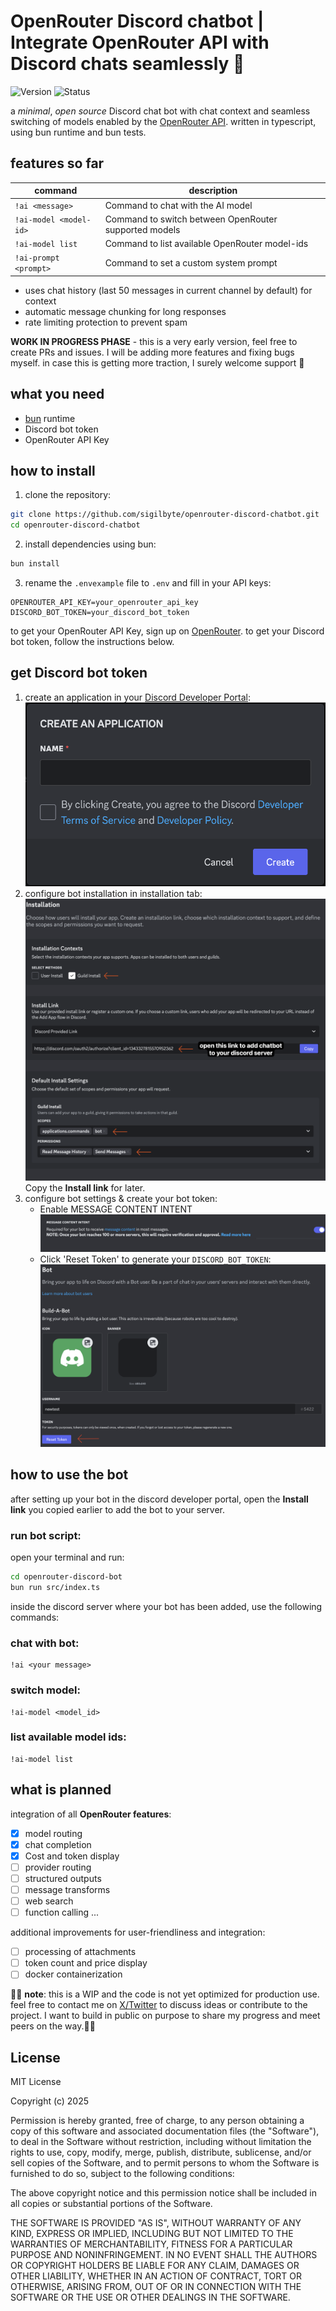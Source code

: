 # OpenRouter Discord chatbot | Integrate OpenRouter API with Discord chats seamlessly 🤖
![Version](https://img.shields.io/badge/version-v0.0.1--alpha-blue)
![Status](https://img.shields.io/badge/status-prerelease-yellow)


a *minimal*, *open source* Discord chat bot with chat context and seamless switching of models enabled by the [OpenRouter API](https://openrouter.ai/). written in typescript, using bun runtime and bun tests. 

## features so far

| command              | description                                        |
|----------------------|----------------------------------------------------|
| `!ai <message>`      | Command to chat with the AI model                  |
| `!ai-model <model-id>` | Command to switch between OpenRouter supported models |
| `!ai-model list`    | Command to list available OpenRouter model-ids    |
| `!ai-prompt <prompt>` | Command to set a custom system prompt  |

- uses chat history (last 50 messages in current channel by default) for context
- automatic message chunking for long responses
- rate limiting protection to prevent spam

**WORK IN PROGRESS PHASE** - this is a very early version, feel free to create PRs and issues. I will be adding more features and fixing bugs myself. in case this is getting more traction, I surely welcome support 🤗

## what you need

- [bun](https://bun.sh) runtime
- Discord bot token
- OpenRouter API Key

## how to install

1. clone the repository:
```bash
git clone https://github.com/sigilbyte/openrouter-discord-chatbot.git
cd openrouter-discord-chatbot
```

2. install dependencies using bun:
```bash
bun install
```

3. rename the `.envexample` file to `.env` and fill in your API keys:
```env
OPENROUTER_API_KEY=your_openrouter_api_key
DISCORD_BOT_TOKEN=your_discord_bot_token
```
to get your OpenRouter API Key, sign up on [OpenRouter](https://openrouter.ai).
to get your Discord bot token, follow the instructions below.

## get Discord bot token
1. create an application in your [Discord Developer Portal](https://discord.com/developers/applications):
![create app](assets/images/image.png)
2. configure bot installation in installation tab:
![bot installation](assets/images/image-1.png)
Copy the **Install link** for later.
3. configure bot settings & create your bot token:
    - Enable MESSAGE CONTENT INTENT    
![bot settings](assets/images/image-2.png)
    - Click 'Reset Token' to generate your `DISCORD_BOT_TOKEN`:
    ![bot token](assets/images/image-3.png)

## how to use the bot
after setting up your bot in the discord developer portal, open the **Install link** you copied earlier to add the bot to your server.
### run bot script:
open your terminal and run:
```bash
cd openrouter-discord-bot
bun run src/index.ts
```

inside the discord server where your bot has been added, use the following commands:
### chat with bot:
```
!ai <your message>
```
### switch model:
```
!ai-model <model_id>
```
### list available model ids:
```
!ai-model list
```


## what is planned
integration of all **OpenRouter features**:
- [x] model routing
- [x] chat completion
- [x] Cost and token display
- [ ] provider routing
- [ ] structured outputs
- [ ] message transforms
- [ ] web search
- [ ] function calling
...

additional improvements for user-friendliness and integration:
- [ ] processing of attachments
- [ ] token count and price display
- [ ] docker containerization

🚨🚨 **note**: this is a WIP and the code is not yet optimized for production use. feel free to contact me on [X/Twitter](https://x.com/sigilbyte) to discuss ideas or contribute to the project. 
I want to build in public on purpose to share my progress and meet peers on the way.🚨🚨

## License

MIT License

Copyright (c) 2025

Permission is hereby granted, free of charge, to any person obtaining a copy
of this software and associated documentation files (the "Software"), to deal
in the Software without restriction, including without limitation the rights
to use, copy, modify, merge, publish, distribute, sublicense, and/or sell
copies of the Software, and to permit persons to whom the Software is
furnished to do so, subject to the following conditions:

The above copyright notice and this permission notice shall be included in all
copies or substantial portions of the Software.

THE SOFTWARE IS PROVIDED "AS IS", WITHOUT WARRANTY OF ANY KIND, EXPRESS OR
IMPLIED, INCLUDING BUT NOT LIMITED TO THE WARRANTIES OF MERCHANTABILITY,
FITNESS FOR A PARTICULAR PURPOSE AND NONINFRINGEMENT. IN NO EVENT SHALL THE
AUTHORS OR COPYRIGHT HOLDERS BE LIABLE FOR ANY CLAIM, DAMAGES OR OTHER
LIABILITY, WHETHER IN AN ACTION OF CONTRACT, TORT OR OTHERWISE, ARISING FROM,
OUT OF OR IN CONNECTION WITH THE SOFTWARE OR THE USE OR OTHER DEALINGS IN THE
SOFTWARE.
